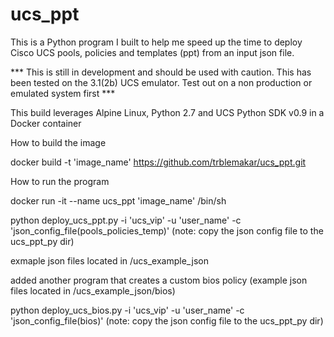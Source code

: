 # ucs_ppt
This is a Python program I built to help me speed up the time to deploy Cisco UCS pools, policies and templates (ppt) from an input json file.

*** This is still in development and should be used with caution. This has been tested on the 3.1(2b) UCS emulator. Test out on a non production or emulated system first ***

This build leverages Alpine Linux, Python 2.7 and UCS Python SDK v0.9 in a Docker container

How to build the image

docker build -t 'image_name' https://github.com/trblemakar/ucs_ppt.git

How to run the program

docker run -it --name ucs_ppt 'image_name' /bin/sh

python deploy_ucs_ppt.py -i 'ucs_vip' -u 'user_name' -c 'json_config_file(pools_policies_temp)' (note: copy the json config file to the ucs_ppt_py dir)

exmaple json files located in /ucs_example_json

added another program that creates a custom bios policy (example json files located in /ucs_example_json/bios)

python deploy_ucs_bios.py -i 'ucs_vip' -u 'user_name' -c 'json_config_file(bios)' (note: copy the json config file to the ucs_ppt_py dir)
